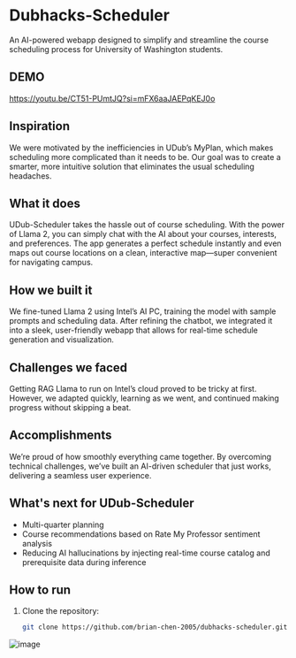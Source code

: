 # Dubhacks-Scheduler

An AI-powered webapp designed to simplify and streamline the course scheduling process for University of Washington students.

## DEMO
https://youtu.be/CT51-PUmtJQ?si=mFX6aaJAEPqKEJ0o

## Inspiration
We were motivated by the inefficiencies in UDub’s MyPlan, which makes scheduling more complicated than it needs to be. Our goal was to create a smarter, more intuitive solution that eliminates the usual scheduling headaches.

## What it does
UDub-Scheduler takes the hassle out of course scheduling. With the power of Llama 2, you can simply chat with the AI about your courses, interests, and preferences. The app generates a perfect schedule instantly and even maps out course locations on a clean, interactive map—super convenient for navigating campus.

## How we built it
We fine-tuned Llama 2 using Intel’s AI PC, training the model with sample prompts and scheduling data. After refining the chatbot, we integrated it into a sleek, user-friendly webapp that allows for real-time schedule generation and visualization.

## Challenges we faced
Getting RAG Llama to run on Intel’s cloud proved to be tricky at first. However, we adapted quickly, learning as we went, and continued making progress without skipping a beat.

## Accomplishments
We’re proud of how smoothly everything came together. By overcoming technical challenges, we’ve built an AI-driven scheduler that just works, delivering a seamless user experience.

## What's next for UDub-Scheduler
- Multi-quarter planning
- Course recommendations based on Rate My Professor sentiment analysis
- Reducing AI hallucinations by injecting real-time course catalog and prerequisite data during inference

## How to run
1. Clone the repository:
   ```bash
   git clone https://github.com/brian-chen-2005/dubhacks-scheduler.git
![image](https://github.com/user-attachments/assets/86ed0881-d5e4-4d8b-82e1-1979d9538e76)
